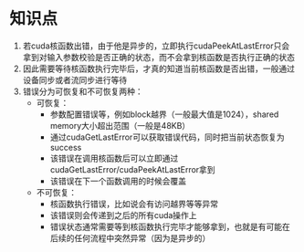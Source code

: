 # 知识点
1. 若cuda核函数出错，由于他是异步的，立即执行cudaPeekAtLastError只会拿到对输入参数校验是否正确的状态，而不会拿到核函数是否执行正确的状态
2. 因此需要等待核函数执行完毕后，才真的知道当前核函数是否出错，一般通过设备同步或者流同步进行等待
3. 错误分为可恢复和不可恢复两种：
    - 可恢复：
        - 参数配置错误等，例如block越界（一般最大值是1024），shared memory大小超出范围（一般是48KB）
        - 通过cudaGetLastError可以获取错误代码，同时把当前状态恢复为success
        - 该错误在调用核函数后可以立即通过cudaGetLastError/cudaPeekAtLastError拿到
        - 该错误在下一个函数调用的时候会覆盖
    - 不可恢复：
        - 核函数执行错误，比如说会有访问越界等等异常
        - 该错误则会传递到之后的所有cuda操作上
        - 错误状态通常需要等到核函数执行完毕才能够拿到，也就是有可能在后续的任何流程中突然异常（因为是异步的）
        